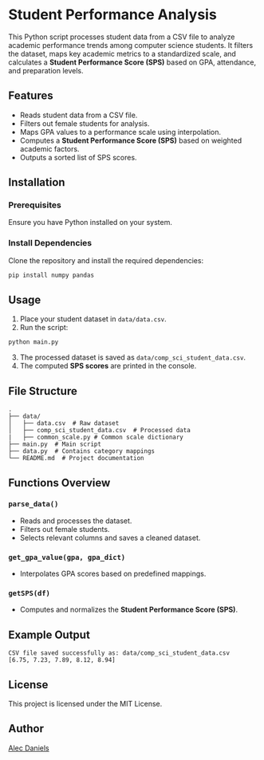 # Student Performance Analysis

This Python script processes student data from a CSV file to analyze academic performance trends among computer science students. It filters the dataset, maps key academic metrics to a standardized scale, and calculates a **Student Performance Score (SPS)** based on GPA, attendance, and preparation levels.

## Features
- Reads student data from a CSV file.
- Filters out female students for analysis.
- Maps GPA values to a performance scale using interpolation.
- Computes a **Student Performance Score (SPS)** based on weighted academic factors.
- Outputs a sorted list of SPS scores.

## Installation
### Prerequisites
Ensure you have Python installed on your system.

### Install Dependencies
Clone the repository and install the required dependencies:
```bash
pip install numpy pandas
```

## Usage
1. Place your student dataset in `data/data.csv`.
2. Run the script:
```bash
python main.py
```
3. The processed dataset is saved as `data/comp_sci_student_data.csv`.
4. The computed **SPS scores** are printed in the console.

## File Structure
```
.
├── data/
│   ├── data.csv  # Raw dataset
│   ├── comp_sci_student_data.csv  # Processed data
|   ├── common_scale.py # Common scale dictionary
├── main.py  # Main script
├── data.py  # Contains category mappings
└── README.md  # Project documentation
```

## Functions Overview
### `parse_data()`
- Reads and processes the dataset.
- Filters out female students.
- Selects relevant columns and saves a cleaned dataset.

### `get_gpa_value(gpa, gpa_dict)`
- Interpolates GPA scores based on predefined mappings.

### `getSPS(df)`
- Computes and normalizes the **Student Performance Score (SPS)**.

## Example Output
```
CSV file saved successfully as: data/comp_sci_student_data.csv
[6.75, 7.23, 7.89, 8.12, 8.94]
```

## License
This project is licensed under the MIT License.

## Author
[Alec Daniels](https://github.com/alecrdan)

